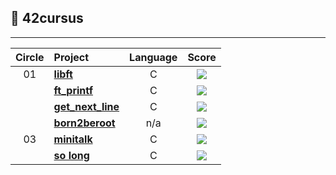 ## :notebook_with_decorative_cover: 42cursus
---
| Circle | Project                                                                              |            Language            |                                      Score                                       |
| :----: | :----------------------------------------------------------------------------------- | :----------------------------: | :------------------------------------------------------------------------------: |
|   01   | [**libft**](https://github.com/joaodibba/42_libft)                                   |               C                | ![](https://badge42.vercel.app/api/v2/clacptmip00250flbknwssui8/project/2907454) |
|        | [**ft_printf**](https://github.com/jwon42/42cursus_03_ft_printf)                     |               C                | ![](https://badge42.vercel.app/api/v2/clacptmip00250flbknwssui8/project/2926487) |
|        | [**get_next_line**](https://github.com/jwon42/42cursus_02_get_next_line)             |               C                | ![](https://badge42.vercel.app/api/v2/clacptmip00250flbknwssui8/project/2926489) |
|        | [**born2beroot**](https://github.com/joaodibba/42_born2beroot)                       |              n/a               | ![](https://badge42.vercel.app/api/v2/clacptmip00250flbknwssui8/project/2926488) |
|   03   | [**minitalk**](https://github.com/joaodibba/42_minitalk)                             |               C                | ![](https://badge42.vercel.app/api/v2/clacptmip00250flbknwssui8/project/3063934) |
|        | [**so long**](https://github.com/joaodibba/42_minitalk)                              |               C                | ![](https://badge42.vercel.app/api/v2/clacptmip00250flbknwssui8/project/3033155) |